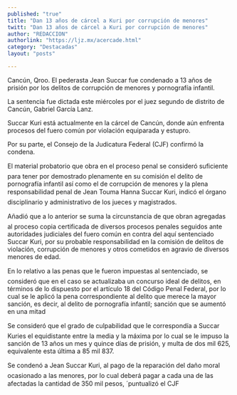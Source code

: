 ```yaml
---
published: "true"
title: "Dan 13 años de cárcel a Kuri por corrupción de menores"
twitt: "Dan 13 años de cárcel a Kuri por corrupción de menores"
author: "REDACCION"
authorlink: "https://ljz.mx/acercade.html"
category: "Destacadas"
layout: "posts"

---
```



  Cancún, Qroo. El pederasta Jean Succar fue condenado a 13 años de prisión por los delitos de corrupción de menores y pornografía infantil.



  La sentencia fue dictada este miércoles por el juez segundo de distrito de Cancún, Gabriel García Lanz.



  Succar Kuri está actualmente en la cárcel de Cancún, donde aún enfrenta procesos del fuero común por violación equiparada y estupro.



  Por su parte, el Consejo de la Judicatura Federal (CJF) confirmó la condena.



  El material probatorio que obra en el proceso penal se consideró suficiente para tener por demostrado plenamente en su comisión el delito de pornografía infantil así como el de corrupción de menores y la plena responsabilidad penal de Jean Touma Hanna Succar Kuri, indicó el órgano disciplinario y administrativo de los jueces y magistrados.



  Añadió que a lo anterior se suma la circunstancia de que obran agregadas al proceso copia certificada de diversos procesos penales seguidos ante autoridades judiciales del fuero común en contra del aquí sentenciado Succar Kuri, por su probable responsabilidad en la comisión de delitos de violación, corrupción de menores y otros cometidos en agravio de diversos menores de edad.



  En lo relativo a las penas que le fueron impuestas al sentenciado, se consideró que en el caso se actualizaba un concurso ideal de delitos, en términos de lo dispuesto por el artículo 18 del Código Penal Federal, por lo cual se le aplicó la pena correspondiente al delito que merece la mayor sanción, es decir, al delito de pornografía infantil; sanción que se aumentó en una mitad



  Se consideró que el grado de culpabilidad que le correspondía a Succar Kuries el equidistante entre la media y la máxima por lo cual se le impuso la sanción de 13 años un mes y quince días de prisión, y multa de dos mil 625, equivalente esta última a 85 mil 837.



  Se condenó a Jean Succar Kuri, al pago de la reparación del daño moral ocasionado a las menores, por lo cual deberá pagar a cada una de las afectadas la cantidad de 350 mil pesos, ´puntualizó el CJF

